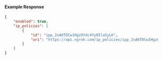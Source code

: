 <!-- Code generated for API Clients. DO NOT EDIT. -->

#### Example Response

```json
{
	"enabled": true,
	"ip_policies": [
		{
			"id": "ipp_2sA6TDCw1HgzOYdc4Yy0Ila5yLK",
			"uri": "https://api.ngrok.com/ip_policies/ipp_2sA6TDCw1HgzOYdc4Yy0Ila5yLK"
		}
	]
}
```
